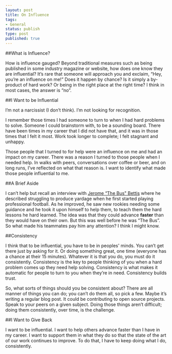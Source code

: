 ```yaml
---
layout: post
title: On Influence
tags:
- General
status: publish
type: post
published: true
---
```


##What is Influence?

How is influence gauged? Beyond traditional measures such as being published in some industry magazine or website,
how does one know they are influential? It’s rare that someone will approach you and exclaim,
“Hey, you’re an influence on me!” Does it happen by chance? Is it simply a by-product of hard work?
Or being in the right place at the right time? I think in most cases, the answer is “no”.

##I Want to be Influential

I’m not a narcissist (I don’t think). I’m not looking for recognition.

I remember those times I had someone to turn to when I had hard problems to solve. Someone I could brainstorm with,
to be a sounding board. There have been times in my career that I did not have that, and it was in those times that
I felt it most. Work took longer to complete; I felt stagnant and unhappy.

Those people that I turned to for help were an influence on me and had an impact on my career. There was a reason
I turned to those people when I needed help. In walks with peers, conversations over coffee or beer, and on
long runs, I’ve reflected on what that reason is. I want to identify what made those people influential to me.

##A Brief Aside

I can’t help but recall an interview with [Jerome “The Bus" Bettis](http://en.wikipedia.org/wiki/Jerome_Bettis)
where he described struggling to produce yardage when he first started playing professional football.
As he improved, he saw new rookies needing some guidance and he took it upon himself to help them, to teach them
the hard lessons he hard learned. The idea was that they could advance **faster** than they would have on their own.
But this was well before he was “The Bus”. So what made his teammates pay him any attention? I think I might know.

##Consistency

I think that to be influential, you have to be in peoples' minds. You can’t get there just by asking for it.
Or doing something great, one time (everyone has a chance at their 15 minutes). Whatever it is that you do,
you must do it consistently.  Consistency is the key to people thinking of you when a hard problem comes
up they need help solving. Consistency is what makes it automatic for people to turn to you when they’re in need.
Consistency builds trust.

So, what sorts of things should you be consistent about? There are all manner of things you can do; you can’t do
them all, so pick a few. Maybe it’s writing a regular blog post. It could be contributing to open source projects.
Speak to your peers on a given subject. Doing those things aren’t difficult; doing them consistently,
over time, is the challenge.

##I Want to Give Back

I want to be influential. I want to help others advance faster than I have in my career.
I want to support them in what they do so that the state of the art of our work continues to improve.
To do that, I have to keep doing what I do, consistently.
